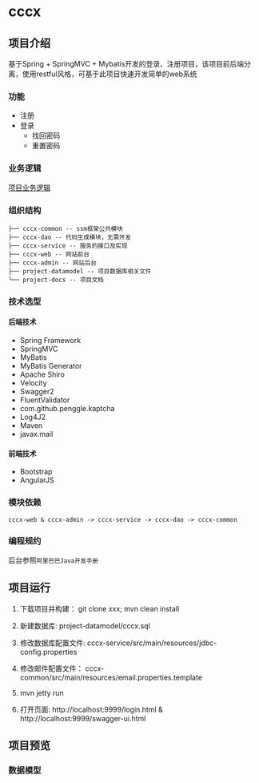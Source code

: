 # cccx

## 项目介绍

基于Spring + SpringMVC + Mybatis开发的登录、注册项目，该项目前后端分离，使用restful风格，可基于此项目快速开发简单的web系统

### 功能

- 注册
- 登录
    - 找回密码
    - 重置密码

### 业务逻辑

[项目业务逻辑](/project-docs/businessLogicAnalysis.txt)

### 组织结构

```
├── cccx-common -- ssm框架公共模块
├── cccx-dao -- 代码生成模块，无需开发
├── cccx-service -- 服务的接口及实现
├── cccx-web -- 网站前台
├── cccx-admin -- 网站后台
├── project-datamodel -- 项目数据库相关文件
└── project-docs -- 项目文档
```

### 技术选型

#### 后端技术

- Spring Framework
- SpringMVC
- MyBatis
- MyBatis Generator
- Apache Shiro
- Velocity
- Swagger2
- FluentValidator
- com.github.penggle.kaptcha
- Log4J2
- Maven
- javax.mail

#### 前端技术

- Bootstrap
- AngularJS

### 模块依赖

```
cccx-web & cccx-admin -> cccx-service -> cccx-dao -> cccx-common
```

### 编程规约

后台参照`阿里巴巴Java开发手册`

## 项目运行

1. 下载项目并构建： git clone xxx; mvn clean install

2. 新建数据库: project-datamodel/cccx.sql

3. 修改数据库配置文件: cccx-service/src/main/resources/jdbc-config.properties

4. 修改邮件配置文件： cccx-common/src/main/resources/email.properties.template

5. mvn jetty run

6. 打开页面: http://localhost:9999/login.html & http://localhost:9999/swagger-ui.html

## 项目预览

### 数据模型
